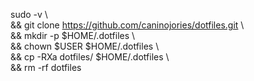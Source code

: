 sudo -v \  
&& git clone https://github.com/caninojories/dotfiles.git \  
&& mkdir -p $HOME/.dotfiles \  
&& chown $USER $HOME/.dotfiles \  
&& cp -RXa dotfiles/ $HOME/.dotfiles \  
&& rm -rf dotfiles
